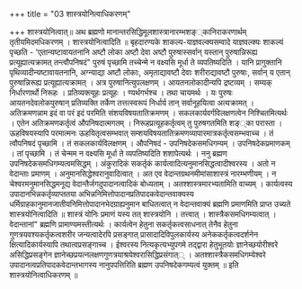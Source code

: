 +++
title = "03 शास्त्रयोनित्वाधिकरणम्"

+++
शास्त्रयोनित्वात्॥ अथ ब्रह्मणो मानान्तरसिद्धिमूलशास्त्रानारम्भशङ््कानिराकरणार्थम् तृतीयमिदमधिकरणम् । शास्त्रयोनित्वादिति ॥ बृहदारण्यके शाकल्य-याज्ञवल्क्यसम्वादे याज्ञवल्क्यः शाकल्यं पृच्छति - 'एतान्यष्टावायतनानि अष्टौ लोका अष्टौ देवा अष्टौ पुरुषास्सर्वान् यस्तान् पुरुषान्निरूह्य प्रत्यूह्यात्यक्रामत् तन्त्वौपनिषदं" पुरुषं पृच्छामि तच्चेन्मे न वक्ष्यसि मूर्धा ते व्यपतिष्यदिति । यानि प्रागुक्तानि पृथिव्यादीन्यष्टावायतनानि, अग्न्याद्या अष्टौ लोकाः, अमृताद्यावष्टौ देवाः शरीराद्यावष्टौ पुरुषाः, सर्वान् य एतान् पुरुषान्निरूह्य प्रत्यूह्यात्यक्रामत् । अत्र पुरुषानित्युपलक्षणम् । आयतनलोकादीन्यपि द्रष्टव्यम् । सम्यक् निर्धारणार्थो निरूहः । प्रतिव्यक्त्यूहः प्रत्यूहः । ण्यर्थगर्भश्च । तथा चायमर्थः । यः पुरुषः आयतनदेवलोकपुरुषान् प्रतिव्यक्ति तर्केण तत्तत्स्वरूपं निर्धार्य तान् सर्वानूहयित्वा अत्यक्रामत् । अतिक्रमणन्नाम इदं वा परं इदं परमिति संशयविषयतातिक्रमणम् । सकलकार्यवर्गविलक्षणत्वेन निश्चितमित्यर्थः । एतेन अतिक्रमणकर्तृत्वं औपनिषदात्मगतम् । निरूहप्रत्यूहकर्तृत्वम् तु पुरुषगतमिति शङ््का परास्ता । ऊहविषयस्यापि परमात्मनः ऊहयितृत्वसम्भवात् सम्शयविषयतातिक्रमणव्यापारमात्रकर्तृत्वसम्भवाच्च । तं त्वौपनिषदं पृच्छामि । तं सकलकार्यविलक्षणम् । औपनिषदं - उपनिषदेकसमधिगम्यम् । उपनिषदेकप्रमाणकम् । तां पृच्छामि । तं चेन्मम न वक्ष्यसि मूर्धा ते व्यपतिष्यदिति शशापेत्यर्थः । ननु ब्रह्मण उपनिषदेकसमधिगम्यत्वमसिद्धम् । अंकुरादिकं सकर्तृकं कार्यत्वादित्यनुमानसिद्धत्वादीश्वरस्य । अतो न वेदान्ताः प्रमाणम् । अनुमानसिद्धेश्वरानुवादित्वात् । अत एव वेदान्तग्रथनमीमांसाशास्त्रं नारम्भणीयम् । न चेश्वरमनुमानसिद्धमनूद्य वेदान्तैर्जगदुपादानत्वादिकं बोध्यताम् । अतश्शास्त्रमारभ्यतामिति वाच्यम् । कार्यत्वस्य उपादानभिन्नकर्तृव्याप्ततया अभिन्ननिमित्तोपादानप्रतिपादकवेदान्तवाक्यस्य धर्मिग्राहकानुमानजातीयनिमित्तोपादानभेदग्राह्यनुमान बाधितत्वात् न वेदान्तवाक्यं ब्रह्मणि प्रमाणमिति प्राप्त उच्यते शास्त्रयोनित्वादिति ॥ शास्त्रं योनिः प्रमाणं यस्य तत् शास्त्रयोनि । तत्त्वात् । शास्त्रैकसमधिगम्यत्वात् । वेदान्तानां" ब्रह्मणि प्रामाण्यमस्तीत्यर्थः । कार्यत्वेन हेतुना सकर्तृकत्वसाधनात् तेनैव हेतुना गुणत्रयवश्यकर्तृकत्वशरीर जन्यत्वादेरपि प्रसङ्गात् प्रासादादिविपुलकार्यस्य अनेककर्तृकत्वदर्शनेन क्षित्यादिकार्यस्यापि तथात्वप्रसङ्गाच्च । ईश्वरस्य नित्यकृत्यभ्युपगमे तद्द्वारा हेतुभूतयोः ज्ञानेच्छयोरीश्वरे असिद्धिप्रसङ्गेन ज्ञानेच्छप्रयत्नलक्षणगुणत्रयाश्रयेश्वरासिद्धिप्रसंगात्् । अतश्शास्त्रैकसमधिगम्येश्वरे उपादानत्वप्रतिपादकवेदान्तभागस्य नानुपपत्तिरिति ब्रह्मण उपनिषदेकगम्यत्वं युक्तम् ॥ इति शास्त्रयोनित्वाधिकरणम् ॥